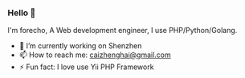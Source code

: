 ### Hello 👋

I'm forecho, A Web development engineer, I use PHP/Python/Golang.

- 🔭 I’m currently working on Shenzhen
- 📫 How to reach me: caizhenghai@gmail.com
- ⚡ Fun fact: I love use Yii PHP Framework
